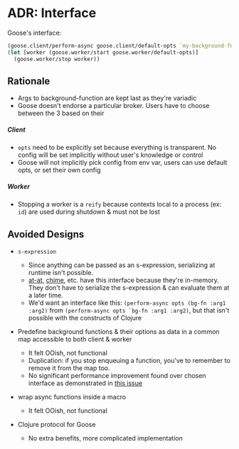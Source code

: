 ADR: Interface
=============

Goose's interface:
```clojure
(goose.client/perform-async goose.client/default-opts `my-background-fn :arg1 "arg2"...)
(let [worker (goose.worker/start goose.worker/default-opts)]
  (goose.worker/stop worker))
```

Rationale
---------

- Args to background-function are kept last as they're variadic
- Goose doesn't endorse a particular broker. Users have to choose between the 3 based on their 

##### Client

- `opts` need to be explicitly set because everything is transparent. No config will be set implicitly without user's knowledge or control
- Goose will not implicitly pick config from env var, users can use default opts, or set their own config

##### Worker

- Stopping a worker is a `reify` because contexts local to a process (ex: `id`) are used during shutdown & must not be lost

Avoided Designs
---------

- `s-expression`
  - Since anything can be passed as an s-expression, serializing at runtime isn't possible.
  - [at-at](https://github.com/overtone/at-at), [chime](https://github.com/jarohen/chime), etc. have this interface because they're in-memory. They don't have to serialize the s-expression & can evaluate them at a later time.
  - We'd want an interface like this: `(perform-async opts (bg-fn :arg1 :arg2)` from ``(perform-async opts `bg-fn :arg1 :arg2)``, but that isn't possible with the constructs of Clojure
- Predefine background functions & their options as data in a common map accessible to both client & worker
  - It felt OOish, not functional
  - Duplication: if you stop enqueuing a function, you've to remember to remove it from the map too.
  - No significant performance improvement found over chosen interface as demonstrated in [this issue](https://github.com/nilenso/goose/issues/36)
  
- wrap async functions inside a macro
  - It felt OOish, not functional
- Clojure protocol for Goose
  - No extra benefits, more complicated implementation

